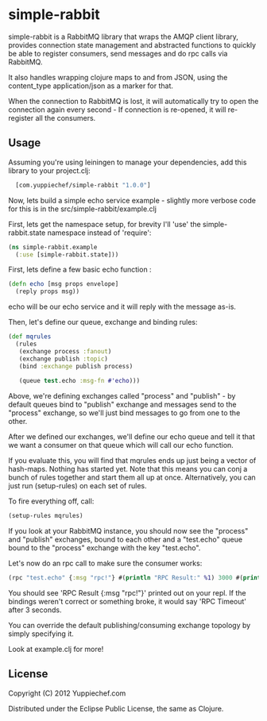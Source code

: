 simple-rabbit
=============

simple-rabbit is a RabbitMQ library that wraps the AMQP client library, provides connection state management and abstracted functions to quickly be able to register consumers, send messages and do rpc calls via RabbitMQ.

It also handles wrapping clojure maps to and from JSON, using the content_type application/json as a marker for that.

When the connection to RabbitMQ is lost, it will automatically try to open the connection again every second - If connection is re-opened, it will re-register all the consumers.

Usage
-----

Assuming you're using leiningen to manage your dependencies, add this library to your project.clj:

```clojure
  [com.yuppiechef/simple-rabbit "1.0.0"]
```

Now, lets build a simple echo service example - slightly more verbose code for this is in the src/simple-rabbit/example.clj

First, lets get the namespace setup, for brevity I'll 'use' the simple-rabbit.state namespace instead of 'require':

```clojure
(ns simple-rabbit.example
  (:use [simple-rabbit.state]))
```

First, lets define a few basic echo function :

```clojure
(defn echo [msg props envelope]
  (reply props msg))
```

echo will be our echo service and it will reply with the message as-is.

Then, let's define our queue, exchange and binding rules:

```clojure
(def mqrules
  (rules
   (exchange process :fanout)
   (exchange publish :topic)
   (bind :exchange publish process)
   
   (queue test.echo :msg-fn #'echo)))
```

Above, we're defining exchanges called "process" and "publish" - by default queues bind to "publish" exchange and messages send to the "process" exchange, so we'll just bind messages to go from one to the other.

After we defined our exchanges, we'll define our echo queue and tell it that we want a consumer on that queue which will call our echo function.

If you evaluate this, you will find that mqrules ends up just being a vector of hash-maps. Nothing has started yet. Note that this means you can conj a bunch of rules together and start them all up at once. Alternatively, you can just run (setup-rules) on each set of rules.

To fire everything off, call:

```clojure
(setup-rules mqrules)
```

If you look at your RabbitMQ instance, you should now see the "process" and "publish" exchanges, bound to each other and a "test.echo" queue bound to the "process" exchange with the key "test.echo".

Let's now do an rpc call to make sure the consumer works:

```clojure
(rpc "test.echo" {:msg "rpc!"} #(println "RPC Result:" %1) 3000 #(println "RPC Timeout"))
```

You should see 'RPC Result {:msg "rpc!"}' printed out on your repl. If the bindings weren't correct or something broke, it would say 'RPC Timeout' after 3 seconds.

You can override the default publishing/consuming exchange topology by simply specifying it.

Look at example.clj for more!

License
-------

Copyright (C) 2012 Yuppiechef.com

Distributed under the Eclipse Public License, the same as Clojure.

